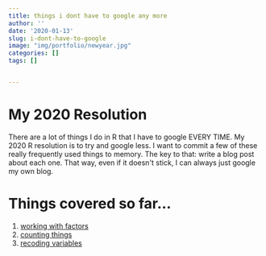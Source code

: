 ```yaml
---
title: things i dont have to google any more
author: ''
date: '2020-01-13'
slug: i-dont-have-to-google
image: "img/portfolio/newyear.jpg"
categories: []
tags: []


---
```


# My 2020 Resolution

There are a lot of things I do in R that I have to google EVERY TIME. My 2020 R resolution is to try and google less. I want to commit a few of these really frequently used things to memory. The key to that: write a blog post about each one. That way, even if it doesn't stick, I can always just google my own blog. 

# Things covered so far...

1. [working with factors](http://jenrichmond.rbind.io/projects/working-with-factors/)
2. [counting things](http://jenrichmond.rbind.io/projects/counting-things/)
3. [recoding variables](http://jenrichmond.rbind.io/projects/recoding-variables/)




